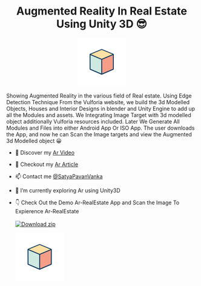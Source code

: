 <h1 align="center">Augmented Reality In Real Estate Using Unity 3D 😎</h1>

<p align="center">
  <img src="https://github.com/its-me-satya/Ar-RealEstate/blob/main/ar.gif" width="128" height="128">


Showing Augmented Reality in the various field of Real estate. Using Edge Detection Technique From the Vulforia website, we build the 3d Modelled Objects, Houses and Interior Designs in blender and Unity Engine to add up all the Modules and assets. We Integrating Image Target with 3d modelled object additionally Vulforia resources included. Later We Generate All Modules and Files into either Android App Or ISO App. The user downloads the App, and now he can Scan the Image targets and view the Augmented 3d Modelled object 😀 

* 🔖 Discover my [Ar Video](https://youtu.be/flhlSILEpcE)<br/>
* 🔖 Checkout my [Ar Article](https://www.researchgate.net/project/Augmented-Reality-In-Real-Estate)<br/>
* 📫 Contact me [@SatyaPavanVanka](https://www.linkedin.com/in/satyapavanvanka/)<br/>
* 🔭 I’m currently exploring Ar using Unity3D<br/>
* 👇 Check Out the Demo Ar-RealEstate App and Scan the Image To Expierence Ar-RealEstate<br/><br/>[![Download zip](https://custom-icon-badges.herokuapp.com/badge/-Download-blue?style=for-the-badge&logo=download&logoColor=white "Download zip")](https://ln5.sync.com/dl/0552a8470/uw6t64jh-4gsuimn4-b96u8vbp-sk9cvijz)

    <img src="https://github.com/its-me-satya/Ar-RealEstate/blob/main/ar.gif" width="128" height="128">




